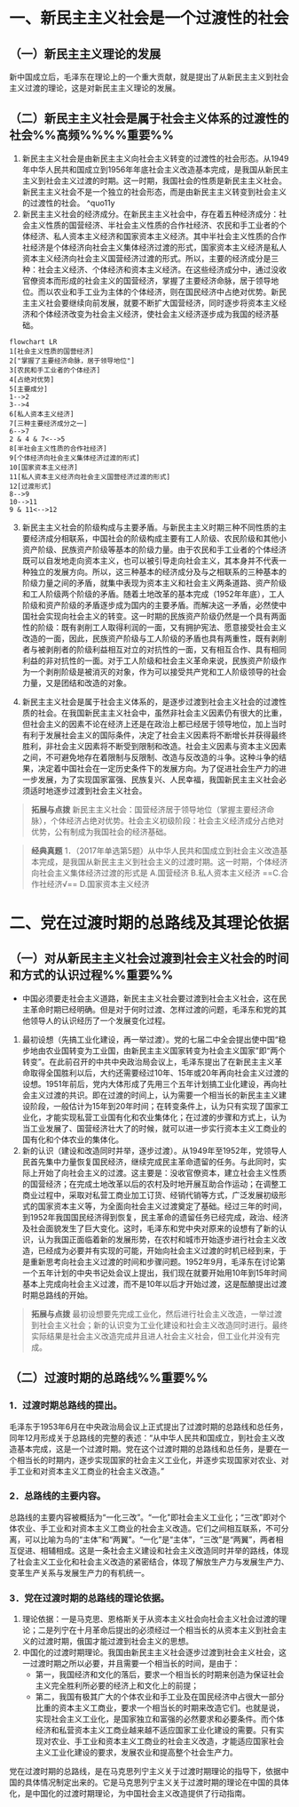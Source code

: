 # 一、新民主主义社会是一个过渡性的社会
## （一）新民主主义理论的发展
新中国成立后，毛泽东在理论上的一个重大贡献，就是提出了从新民主主义到社会主义过渡的理论，这是对新民主主义理论的发展。
## （二）新民主主义社会是属于社会主义体系的过渡性的社会%%高频%%%%重要%%
1. 新民主主义社会是由新民主主义向社会主义转变的过渡性的社会形态。从1949年中华人民共和国成立到1956年年底社会主义改造基本完成，是我国从新民主主义到社会主义过渡的时期。这一时期，我国社会的性质是新民主主义社会。新民主主义社会不是一个独立的社会形态，而是由新民主主义转变到社会主义的过渡性的社会。 ^quo11y
2. 新民主主义社会的经济成分。在新民主主义社会中，存在着五种经济成分：社会主义性质的国营经济、半社会主义性质的合作社经济、农民和手工业者的个体经济、私人资本主义经济和国家资本主义经济。其中半社会主义性质的合作社经济是个体经济向社会主义集体经济过渡的形式，国家资本主义经济是私人资本主义经济向社会主义国营经济过渡的形式。所以，主要的经济成分是三种：社会主义经济、个体经济和资本主义经济。在这些经济成分中，通过没收官僚资本而形成的社会主义的国营经济，掌握了主要经济命脉，居于领导地位。而以农业和手工业为主体的个体经济，则在国民经济中占绝对优势。新民主主义社会要继续向前发展，就要不断扩大国营经济，同时逐步将资本主义经济和个体经济改变为社会主义经济，使社会主义经济逐步成为我国的经济基础。

```mermaid
flowchart LR
1[社会主义性质的国营经济]
2["掌握了主要经济命脉，居于领导地位"]
3[农民和手工业者的个体经济]
4[占绝对优势]
5[主要成分]
1-->2
3-->4
6[私人资本主义经济]
7[三种主要经济成分之一]
6-->7
2 & 4 & 7<-->5
8[半社会主义性质的合作社经济]
9[个体经济向社会主义集体经济过渡的形式]
10[国家资本主义经济]
11[私人资本主义经济向社会主义国营经济过渡的形式]
12[过渡形式]
8-->9
10-->11
9 & 11<-->12
```

3. 新民主主义社会的阶级构成与主要矛盾。与新民主主义时期三种不同性质的主要经济成分相联系，中国社会的阶级构成主要有工人阶级、农民阶级和其他小资产阶级、民族资产阶级等基本的阶级力量。由于农民和手工业者的个体经济既可以自发地走向资本主义，也可以被引导走向社会主义，其本身并不代表一种独立的发展方向。所以，这三种基本的经济成分及与之相联系的三种基本的阶级力量之间的矛盾，就集中表现为资本主义和社会主义两条道路、资产阶级和工人阶级两个阶级的矛盾。随着土地改革的基本完成（1952年年底），工人阶级和资产阶级的矛盾逐步成为国内的主要矛盾。而解决这一矛盾，必然使中国社会实现向社会主义的转变。这一时期的民族资产阶级仍然是一个具有两面性的阶级：既有剥削工人取得利润的一面，又有拥护宪法、愿意接受社会主义改造的一面，因此，民族资产阶级与工人阶级的矛盾也具有两重性，既有剥削者与被剥削者的阶级利益相互对立的对抗性的一面，又有相互合作、具有相同利益的非对抗性的一面。对于工人阶级和社会主义革命来说，民族资产阶级作为一个剥削阶级是被消灭的对象，作为可以接受共产党和工人阶级领导的社会力量，又是团结和改造的对象。

4. 新民主主义社会是属于社会主义体系的，是逐步过渡到社会主义社会的过渡性质的社会。在我国新民主主义社会中，虽然非社会主义因素仍有很大的比重，但社会主义的因素不论在经济上还是在政治上都已经居于领导地位，加上当时有利于发展社会主义的国际条件，决定了社会主义因素将不断增长并获得最终胜利，非社会主义因素将不断受到限制和改造。社会主义因素与资本主义因素之间，不可避免地存在着限制与反限制、改造与反改造的斗争。这种斗争的结果，决定着中国社会在一定历史条件下的发展方向。为了促进社会生产力的进一步发展，为了实现国家富强、民族复兴、人民幸福，我国新民主主义社会必须适时地逐步过渡到社会主义社会。

>**拓展与点拨**
新民主主义社会：国营经济居于领导地位（掌握主要经济命脉），个体经济占绝对优势。社会主义初级阶段：社会主义经济成分占绝对优势，公有制成为我国社会的经济基础。

>**经典真题**
1．（2017年单选第5题）从中华人民共和国成立到社会主义改造基本完成，是我国从新民主主义到社会主义的过渡时期。这一时期，个体经济向社会主义集体经济过渡的形式是
A.国营经济
B.私人资本主义经济
==C.合作社经济√==
D.国家资本主义经济

# 二、党在过渡时期的总路线及其理论依据
## （一）对从新民主主义社会过渡到社会主义社会的时间和方式的认识过程%%重要%%
- 中国必须要走社会主义道路，新民主主义社会要过渡到社会主义社会，这在民主革命时期已经明确。但是对于何时过渡、怎样过渡的问题，毛泽东和党的其他领导人的认识经历了一个发展变化过程。
1. 最初设想（先搞工业化建设，再一举过渡）。党的七届二中全会提出使中国“稳步地由农业国转变为工业国，由新民主主义国家转变为社会主义国家”即“两个转变”。在此前召开的中共中央政治局会议上，毛泽东提出了在新民主主义革命取得全国胜利以后，大约还需要经过10年、15年或20年再向社会主义过渡的设想。1951年前后，党内大体形成了先用三个五年计划搞工业化建设，再向社会主义过渡的共识。即在过渡的时间上，认为需要一个相当长的新民主主义建设阶段，一般估计为15年到20年时间；在转变条件上，认为只有实现了国家工业化，才能实现私营工业国有化和农业集体化；在过渡的步骤和方式上，认为当工业发展了、国营经济壮大了的时候，就可以进一步实行资本主义工商业的国有化和个体农业的集体化。
2. 新的认识（建设和改造同时并举，逐步过渡）。从1949年至1952年，党领导人民首先集中力量恢复国民经济，继续完成民主革命遗留的任务。与此同时，实际上开始了向社会主义的过渡。这主要是：没收官僚资本，建立社会主义性质的国营经济；在完成土地改革以后的农村及时地开展互助合作运动；在调整工商业过程中，采取对私营工商业加工订货、经销代销等方式，广泛发展初级形式的国家资本主义等，为全面向社会主义过渡奠定了基础。经过三年的时间，到1952年我国国民经济得到恢复，民主革命的遗留任务已经完成，政治、经济及社会面貌发生了巨大变化。这时，毛泽东和党中央对原来的设想有了新的认识，认为我国正面临着新的发展形势，在农村和城市开始逐步进行社会主义改造，已经成为必要并有实现的可能，开始向社会主义过渡的时机已经到来，于是重新思考向社会主义过渡的时间和步骤问题。1952年9月，毛泽东在讨论第一个五年计划的中央书记处会议上提出，我们现在就要开始用10年到15年时间基本上完成向社会主义过渡，而不是10年以后才开始过渡，这是酝酿提出过渡时期总路线的开始。

>**拓展与点拨**
最初设想要先完成工业化，然后进行社会主义改造，一举过渡到社会主义社会；新的认识变为工业化建设和社会主义改造同时进行。最终实际结果是社会主义改造完成井且进人社会主义社会，但工业化并没有完成。
## （二）过渡时期的总路线%%重要%%
### 1．过渡时期总路线的提出。
毛泽东于1953年6月在中央政治局会议上正式提出了过渡时期的总路线和总任务，同年12月形成关于总路线的完整的表述：“从中华人民共和国成立，到社会主义改造基本完成，这是一个过渡时期。党在这个过渡时期的总路线和总任务，是要在一个相当长的时期内，逐步实现国家的社会主义工业化，并逐步实现国家对农业、对手工业和对资本主义工商业的社会主义改造。”
### 2．总路线的主要内容。
总路线的主要内容被概括为“一化三改”。“一化”即社会主义工业化；“三改”即对个体农业、手工业和对资本主义工商业的社会主义改造。它们之间相互联系，不可分离，可以比喻为鸟的“主体”和“两翼”。“一化”是“主体”，“三改”是“两翼”，两者相互促进、相辅相成。这是一条社会主义建设和社会主义改造同时并举的路线，体现了社会主义工业化和社会主义改造的紧密结合，体现了解放生产力与发展生产力、变革生产关系与发展生产力的有机统一。
### 3．党在过渡时期的总路线的理论依据。
1. 理论依据：一是马克思、恩格斯关于从资本主义社会向社会主义社会过渡的理论；二是列宁在十月革命后提出的必须经过一个相当长的从资本主义到社会主义的过渡时期，俄国才能过渡到社会主义的思想。
2. 中国化的过渡时期理论。我国由新民主主义社会逐步过渡到社会主义社会，这一过渡时期之所以必要，并且需要一个相当长的时间，是由于：
	- 第一，我国经济和文化的落后，要求一个相当长的时期来创造为保证社会主义完全胜利所必要的经济上和文化上的前提；
	- 第二，我国有极其广大的个体农业和手工业及在国民经济中占很大一部分比重的资本主义工商业，要求一个相当长的时期来改造它们。也就是说，实现社会主义工业化，是国家独立和富强的必然要求和必要条件。而个体经济和私营资本主义工商业越来越不适应国家工业化建设的需要。只有实现对农业、手工业和资本主义工商业的社会主义改造，才能适应国家社会主义工业化建设的要求，发展农业和提高整个社会生产力。

党在过渡时期的总路线，是在马克思列宁主义关于过渡时期理论的指导下，依据中国的具体情况制定出来的。它是马克思列宁主义关于过渡时期的理论在中国的具体化，是中国化的过渡时期理论，为中国社会主义改造提供了行动指南。